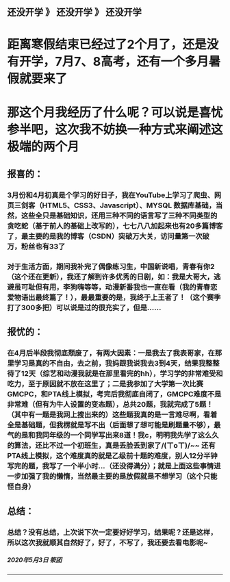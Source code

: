还没开学 》 还没开学 》 还没开学
---

# 距离寒假结束已经过了2个月了，还是没有开学，7月7、8高考，还有一个多月暑假就要来了

# 那这个月我经历了什么呢？可以说是喜忧参半吧，这次我不妨换一种方式来阐述这极端的两个月

## 报喜的：

### 3月份和4月初真是个学习的好日子，我在YouTube上学习了爬虫、网页三剑客（HTML5、CSS3、Javascript）、MYSQL 数据库基础，当然，这些全只是基础知识，还用三种不同的语言写了三种不同类型的贪吃蛇（基于前人的基础上改写的），七七八八加起来也有20多篇博客了，最主要的是我的博客（CSDN）突破万大关，访问量第一次破万，粉丝也有33了

### 对于生活方面，期间我补完了偶像练习生，中国新说唱，青春有你2（这个还在更新），我还了解到许多优秀的日剧，如：我是大哥大，逃避虽可耻但有用，李狗嗨等等，动漫新番我也一直在看（我的青春恋爱物语出最终篇了！），最最重要的是，我终于上王者了！（这个赛季打了300多把）可以说是过的很充实了，但是......

## 报忧的：

### 在4月后半段我彻底颓废了，有两大因素：一是我去了我表哥家，在那里学习是真的不自由，去之前，我妈跟我说我去3到4天，结果我整整待了12天（综艺和动漫我就是在那里看完的hh），学习学的非常难受和吃力，至于原因就不放在这里了；二是我参加了大学第一次比赛GMCPC，和PTA线上模拟，考完后我彻底自闭了，GMCPC难度不是非常难（但有为牛人设置的变态题），总共20题，我就完成了5题！（其中有一题是我网上搜出来的）这些题我真的是一言难尽啊，看着全是基础题，但我楞就是写不出（后面想了想可能是刷题量不够），最气的是和我同年级的一个同学写出来8道！我c，明明我先学了这么久的算法，还比不过一个初班生，真是丢脸丢到家了/(ㄒoㄒ)/~~ 还有PTA线上模拟，这个难度真的就是乙级前十题的难度，别人12分半钟写完的题，我写了一个半小时...（还没得满分）；就是上面这些事情进一步加强了我的懒惰，当然最主要的是放假就是不想学习（这个只能怪自身）

## 总结：

### 总结？没有总结，上次说下次一定要好好学习，结果呢？还是这样，所以这次我就顺其自然好了，好了，不写了，我还要去看电影呢~




##### 2020年5月3日 筱团
---
